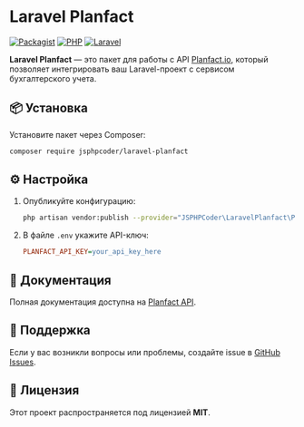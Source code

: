 # Laravel Planfact

[![Packagist](https://img.shields.io/packagist/v/jsphpcoder/laravel-planfact)](https://packagist.org/packages/jsphpcoder/laravel-planfact)
[![PHP](https://img.shields.io/badge/PHP-%3E%3D8.0-blue)](https://www.php.net/)
[![Laravel](https://img.shields.io/badge/Laravel-9.x%20%7C%2010.x-red)](https://laravel.com/)

**Laravel Planfact** — это пакет для работы с API [Planfact.io](https://planfact.io), который позволяет интегрировать ваш Laravel-проект с сервисом бухгалтерского учета.

## 📦 Установка

Установите пакет через Composer:

```sh
composer require jsphpcoder/laravel-planfact
```

## ⚙️ Настройка

1. Опубликуйте конфигурацию:

   ```sh
   php artisan vendor:publish --provider="JSPHPCoder\LaravelPlanfact\Providers\PlanfactServiceProvider"
   ```

2. В файле `.env` укажите API-ключ:

   ```ini
   PLANFACT_API_KEY=your_api_key_here
   ```

## 📖 Документация

Полная документация доступна на [Planfact API](https://apidoc.planfact.io/).

## 🤝 Поддержка

Если у вас возникли вопросы или проблемы, создайте issue в [GitHub Issues](https://github.com/JSPHPCoder/laravel-planfact/issues).

## 📜 Лицензия

Этот проект распространяется под лицензией **MIT**.

